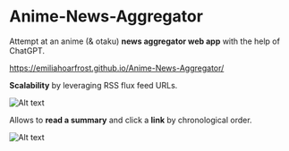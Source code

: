# Anime-News-Aggregator
Attempt at an anime (& otaku) **news aggregator web app** with the help of ChatGPT.

https://emiliahoarfrost.github.io/Anime-News-Aggregator/

**Scalability** by leveraging RSS flux feed URLs.

![Alt text](../main/images/News%20Aggregator%20-%201.png)

Allows to **read a summary** and click a **link** by chronological order.

![Alt text](../main/images/News%20Aggregator%20-%202.png)
